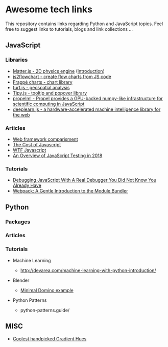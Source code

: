 # Awesome tech links

This repository contains links regarding Python and JavaScript topics. Feel free to suggest links to tutorials, blogs and link collections ...

## JavaScript

### Libraries

* [Matter.js - 2D physics engine](http://brm.io/matter-js/) ([Introduction](http://codersblock.com/blog/javascript-physics-with-matter-js/))
* [js2flowchart - create flow charts from JS code](https://github.com/Bogdan-Lyashenko/js-code-to-svg-flowchart/blob/master/README.md)
* [Frappé charts - chart library](https://frappe.github.io/charts/)
* [turf.js - geospatial analysis](http://turfjs.org/getting-started/)
* [Tipy.js - tooltip and popover library](https://atomiks.github.io/tippyjs/)
* [propelml - Propel provides a GPU-backed numpy-like infrastructure for scientific computing in JavaScript](http://propelml.org/)
* [deeplearn.js - a hardware-accelerated machine intelligence library for the web](https://deeplearnjs.org/)

### Articles

* [Web framework comparisment](https://www.sitepen.com/blog/2017/06/13/if-we-chose-our-javascript-framework-like-we-chose-our-music/)
* [The Cost of Javascript](https://medium.com/dev-channel/the-cost-of-javascript-84009f51e99e)
* [WTF Javascript](https://github.com/denysdovhan/wtfjs/blob/master/README.md)
* [An Overview of JavaScript Testing in 2018](https://medium.com/welldone-software/an-overview-of-javascript-testing-in-2018-f68950900bc3)

### Tutorials

* [Debugging JavaScript With A Real Debugger You Did Not Know You Already Have](https://www.smashingmagazine.com/2018/02/javascript-firefox-debugger/)
* [Webpack: A Gentle Introduction to the Module Bundler](https://auth0.com/blog/webpack-a-gentle-introduction/)

## Python

### Packages

### Articles

### Tutorials

* Machine Learning
  * http://devarea.com/machine-learning-with-python-introduction/

* Blender
  * [Minimal Domino example](http://slicker.me/blender/domino.htm)

* Python Patterns
  * python-patterns.guide/

## MISC

* [Coolest handpicked Gradient Hues ](https://webkul.github.io/coolhue/)
